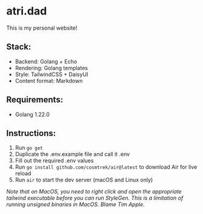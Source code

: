 # atri.dad
This is my personal website!

## Stack:
- Backend: Golang + Echo
- Rendering: Golang templates
- Style: TailwindCSS + DaisyUI
- Content format: Markdown

## Requirements:
- Golang 1.22.0

## Instructions:
1. Run ```go get```
2. Duplicate the .env.example file and call it .env
3. Fill out the required .env values
4. Run ```go install github.com/cosmtrek/air@latest``` to download Air for live reload
5. Run ```air``` to start the dev server (macOS and Linux only)

_Note that on MacOS, you need to right click and open the appropriate tailwind executable before you can run StyleGen. This is a limitation of running unsigned binaries in MacOS. Blame Tim Apple._

